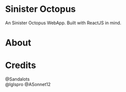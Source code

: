 # Sinister Octopus
An Sinister Octopus WebApp.
Built with ReactJS in mind.
# About 
# Credits
@Sandalots
<br>
@lglspro
@ASonnet12
